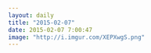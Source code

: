 ```yaml
---
layout: daily
title: "2015-02-07"
date: 2015-02-07 7:00:47
image: "http://i.imgur.com/XEPXwgS.png"
---
```

<picture>
<source srcset="/comics/oy_00001_web_m-1280x4113.png 1280w, /comics/oy_00001_web_m_640x2057.png 640w" media="(max-width: 640px) and (orientation: portrait)" />
<source srcset="http://i.imgur.com/XEPXwgS.png" media="(orientation: portrait)" />
<source srcset="http://i.imgur.com/fUFAulm.png" />
<img src="http://i.imgur.com/fUFAulm.png" alt="" />
</picture>
